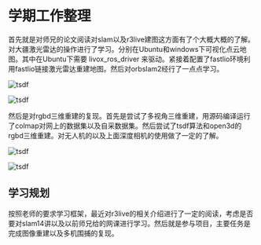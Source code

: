# 学期工作整理

  首先就是对师兄的论文阅读对slam以及r3live建图这方面有了个大概大概的了解。对大疆激光雷达的操作进行了学习。分别在Ubuntu和windows下可视化点云地图。其中在Ubuntu下需要 livox_ros_driver 来驱动。紧接着配置了fastlio环境利用fastlio链接激光雷达重建地图。然后对orbslam2经行了一点点学习。

![tsdf](C:\Users\admin\Desktop\tsdf.png)

 ![tsdf](C:\Users\admin\Desktop\tsdf.png)

 然后是对rgbd三维重建的复现。首先是尝试了多视角三维重建，用源码编译运行了colmap对网上的数据集以及自采数据集。然后尝试了tsdf算法和open3d的rgbd三维重建。对无人机的以及上面深度相机的使用做了一定的了解。



![tsdf](C:\Users\admin\Desktop\tsdf.png)

![tsdf](C:\Users\admin\Desktop\tsdf.png)

## 学习规划

  按照老师的要求学习框架，最近对r3live的相关介绍进行了一定的阅读，考虑是否要对slam14讲以及以前师兄给的网课进行学习。然后就是参与项目，主要任务是完成图像重建以及多机围捕的复现。 	